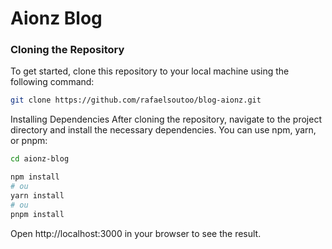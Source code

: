 # Aionz Blog

### Cloning the Repository

To get started, clone this repository to your local machine using the following command:

```bash
git clone https://github.com/rafaelsoutoo/blog-aionz.git
```
Installing Dependencies
After cloning the repository, navigate to the project directory and install the necessary dependencies. You can use npm, yarn, or pnpm:

```bash
cd aionz-blog
```

```bash
npm install
# ou
yarn install
# ou
pnpm install
````
Open http://localhost:3000 in your browser to see the result.
